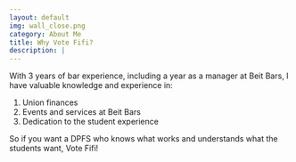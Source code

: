 ```yaml
---
layout: default
img: wall_close.png
category: About Me
title: Why Vote Fifi?
description: |
---
```

With 3 years of bar experience, including a year as a manager at Beit Bars, I have valuable knowledge and experience in:

1. Union finances
2. Events and services at Beit Bars
3. Dedication to the student experience

So if you want a DPFS who knows what works and understands what the students want, Vote Fifi!
